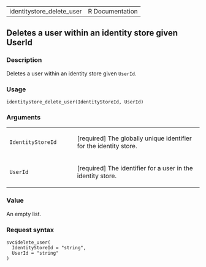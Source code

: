 <table style="width: 100%;">
<tbody>
<tr class="odd">
<td>identitystore_delete_user</td>
<td style="text-align: right;">R Documentation</td>
</tr>
</tbody>
</table>

## Deletes a user within an identity store given UserId

### Description

Deletes a user within an identity store given `UserId`.

### Usage

    identitystore_delete_user(IdentityStoreId, UserId)

### Arguments

<table>
<colgroup>
<col style="width: 35%" />
<col style="width: 65%" />
</colgroup>
<tbody>
<tr class="odd">
<td><code
id="identitystore_delete_user_:_IdentityStoreId">IdentityStoreId</code></td>
<td><p>[required] The globally unique identifier for the identity
store.</p></td>
</tr>
<tr class="even">
<td><code id="identitystore_delete_user_:_UserId">UserId</code></td>
<td><p>[required] The identifier for a user in the identity
store.</p></td>
</tr>
</tbody>
</table>

### Value

An empty list.

### Request syntax

    svc$delete_user(
      IdentityStoreId = "string",
      UserId = "string"
    )
